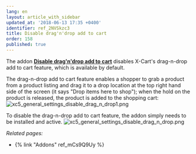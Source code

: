 ```yaml
---
lang: en
layout: article_with_sidebar
updated_at: '2018-06-13 17:35 +0400'
identifier: ref_2NVSkzc3
title: Disable drag'n'drop add to cart
order: 158
published: true
---
```

The addon **[Disable drag'n'drop add to cart](https://market.x-cart.com/addons/disable-drag-n-drop.html "Disable drag'n'drop add to cart")** disables X-Cart's drag-n-drop add to cart feature, which is available by default.

The drag-n-drop add to cart feature enables a shopper to grab a product from a product listing and drag it to a drop location at the top right hand side of the screen (it says "Drop items here to shop"); when the hold on the product is released, the product is added to the shopping cart:
![xc5_general_settings_disable_drag_n_drop1.png]({{site.baseurl}}/attachments/ref_2NVSkzc3/xc5_general_settings_disable_drag_n_drop1.png)

To disable the drag-n-drop add to cart feature, the addon simply needs to be installed and active.
![xc5_general_settings_disable_drag_n_drop.png]({{site.baseurl}}/attachments/ref_2NVSkzc3/xc5_general_settings_disable_drag_n_drop.png)


_Related pages:_

   * {% link "Addons" ref_mCs9Q9Uy %}